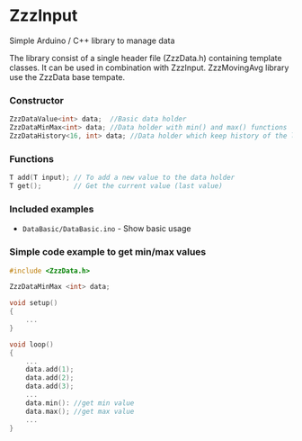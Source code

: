 # ZzzInput
Simple Arduino / C++ library to manage data


The library consist of a single header file (ZzzData.h) containing template classes.
It can be used in combination with ZzzInput. ZzzMovingAvg library use the ZzzData base tempate.


### Constructor

```cpp
ZzzDataValue<int> data;  //Basic data holder
ZzzDataMinMax<int> data; //Data holder with min() and max() functions
ZzzDataHistory<16, int> data; //Data holder which keep history of the last 16 input values

```

### Functions

```cpp
T add(T input); // To add a new value to the data holder
T get();        // Get the current value (last value)

```

### Included examples

- `DataBasic/DataBasic.ino` - Show basic usage


### Simple code example to get min/max values

```cpp
#include <ZzzData.h>

ZzzDataMinMax <int> data;

void setup()
{
    ...
}

void loop()
{
    ...
    data.add(1);
    data.add(2);
    data.add(3);
    ...
    data.min(): //get min value
    data.max(); //get max value
    ...
}
```


